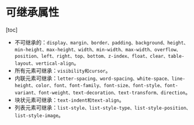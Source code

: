 # 可继承属性

[toc]

- 不可继承的：`display、margin、border、padding、background、height、min-height、max-height、width、min-width、max-width、overflow、position、left、right、top、bottom、z-index、float、clear、table-layout、vertical-align`。
- 所有元素可继承：`visibility和cursor`。
- 内联元素可继承：`letter-spacing、word-spacing、white-space、line-height、color、font、font-family、font-size、font-style、font-variant、font-weight、text-decoration、text-transform、direction`。
- 块状元素可继承：`text-indent和text-align`。
- 列表元素可继承：`list-style、list-style-type、list-style-position、list-style-image`。
